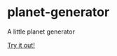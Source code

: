 # planet-generator
A little planet generator

[Try it out!](https://JordanElButler.github.io/planet-generator)
